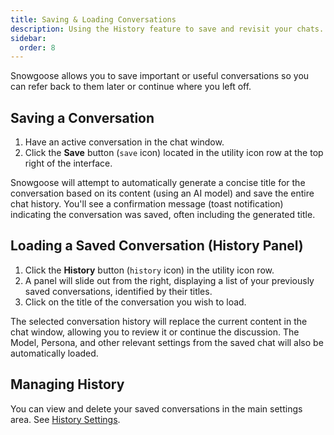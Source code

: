 ```yaml
---
title: Saving & Loading Conversations
description: Using the History feature to save and revisit your chats.
sidebar:
  order: 8
---
```


Snowgoose allows you to save important or useful conversations so you can refer back to them later or continue where you left off.

## Saving a Conversation

1.  Have an active conversation in the chat window.
2.  Click the **Save** button (`save` icon) located in the utility icon row at the top right of the interface.

Snowgoose will attempt to automatically generate a concise title for the conversation based on its content (using an AI model) and save the entire chat history. You'll see a confirmation message (toast notification) indicating the conversation was saved, often including the generated title.

## Loading a Saved Conversation (History Panel)

1.  Click the **History** button (`history` icon) in the utility icon row.
2.  A panel will slide out from the right, displaying a list of your previously saved conversations, identified by their titles.
3.  Click on the title of the conversation you wish to load.

The selected conversation history will replace the current content in the chat window, allowing you to review it or continue the discussion. The Model, Persona, and other relevant settings from the saved chat will also be automatically loaded.

## Managing History

You can view and delete your saved conversations in the main settings area. See [History Settings](../settings/history/).
